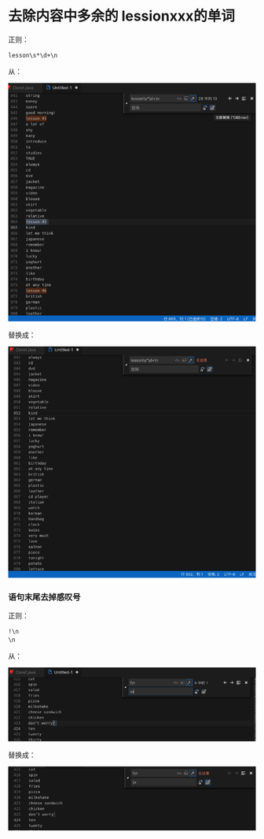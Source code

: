 # 去除内容中多余的 lessionxxx的单词

正则：

```bash
lesson\s*\d+\n

```

从：

![vscode_lessonxxx_before](../../../assets/img/vscode_lessonxxx_before.png)

替换成：

![vscode_lessonxxx_after](../../../assets/img/vscode_lessonxxx_after.png)

### 语句末尾去掉感叹号

正则：

```bash
!\n
\n
```

从：

![vscode_line_end_exclamation_before](../../../assets/img/vscode_line_end_exclamation_before.png)

替换成：

![vscode_line_end_exclamation_after](../../../assets/img/vscode_line_end_exclamation_after.png)
